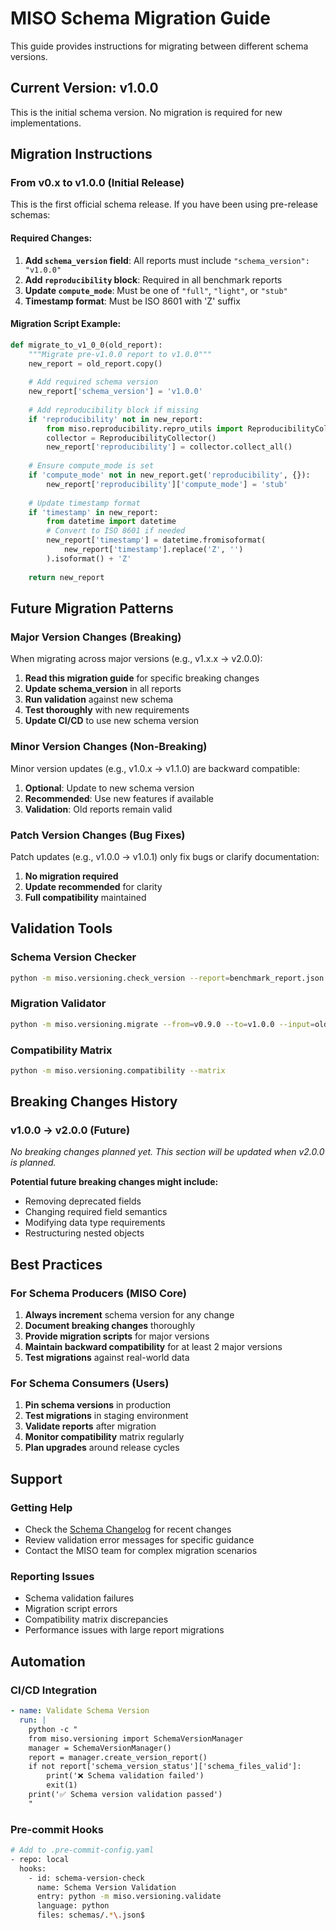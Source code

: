 # MISO Schema Migration Guide

This guide provides instructions for migrating between different schema versions.

## Current Version: v1.0.0

This is the initial schema version. No migration is required for new implementations.

## Migration Instructions

### From v0.x to v1.0.0 (Initial Release)

This is the first official schema release. If you have been using pre-release schemas:

#### Required Changes:
1. **Add `schema_version` field**: All reports must include `"schema_version": "v1.0.0"`
2. **Add `reproducibility` block**: Required in all benchmark reports
3. **Update `compute_mode`**: Must be one of `"full"`, `"light"`, or `"stub"`
4. **Timestamp format**: Must be ISO 8601 with 'Z' suffix

#### Migration Script Example:
```python
def migrate_to_v1_0_0(old_report):
    """Migrate pre-v1.0.0 report to v1.0.0"""
    new_report = old_report.copy()
    
    # Add required schema version
    new_report['schema_version'] = 'v1.0.0'
    
    # Add reproducibility block if missing
    if 'reproducibility' not in new_report:
        from miso.reproducibility.repro_utils import ReproducibilityCollector
        collector = ReproducibilityCollector()
        new_report['reproducibility'] = collector.collect_all()
    
    # Ensure compute_mode is set
    if 'compute_mode' not in new_report.get('reproducibility', {}):
        new_report['reproducibility']['compute_mode'] = 'stub'
    
    # Update timestamp format
    if 'timestamp' in new_report:
        from datetime import datetime
        # Convert to ISO 8601 if needed
        new_report['timestamp'] = datetime.fromisoformat(
            new_report['timestamp'].replace('Z', '')
        ).isoformat() + 'Z'
    
    return new_report
```

## Future Migration Patterns

### Major Version Changes (Breaking)

When migrating across major versions (e.g., v1.x.x → v2.0.0):

1. **Read this migration guide** for specific breaking changes
2. **Update schema_version** in all reports
3. **Run validation** against new schema
4. **Test thoroughly** with new requirements
5. **Update CI/CD** to use new schema version

### Minor Version Changes (Non-Breaking)

Minor version updates (e.g., v1.0.x → v1.1.0) are backward compatible:

1. **Optional**: Update to new schema version
2. **Recommended**: Use new features if available
3. **Validation**: Old reports remain valid

### Patch Version Changes (Bug Fixes)

Patch updates (e.g., v1.0.0 → v1.0.1) only fix bugs or clarify documentation:

1. **No migration required**
2. **Update recommended** for clarity
3. **Full compatibility** maintained

## Validation Tools

### Schema Version Checker
```bash
python -m miso.versioning.check_version --report=benchmark_report.json
```

### Migration Validator
```bash
python -m miso.versioning.migrate --from=v0.9.0 --to=v1.0.0 --input=old_report.json
```

### Compatibility Matrix
```bash
python -m miso.versioning.compatibility --matrix
```

## Breaking Changes History

### v1.0.0 → v2.0.0 (Future)
*No breaking changes planned yet. This section will be updated when v2.0.0 is planned.*

**Potential future breaking changes might include:**
- Removing deprecated fields
- Changing required field semantics
- Modifying data type requirements
- Restructuring nested objects

## Best Practices

### For Schema Producers (MISO Core)
1. **Always increment** schema version for any change
2. **Document breaking changes** thoroughly
3. **Provide migration scripts** for major versions
4. **Maintain backward compatibility** for at least 2 major versions
5. **Test migrations** against real-world data

### For Schema Consumers (Users)
1. **Pin schema versions** in production
2. **Test migrations** in staging environment
3. **Validate reports** after migration
4. **Monitor compatibility** matrix regularly
5. **Plan upgrades** around release cycles

## Support

### Getting Help
- Check the [Schema Changelog](SCHEMA_CHANGELOG.md) for recent changes
- Review validation error messages for specific guidance
- Contact the MISO team for complex migration scenarios

### Reporting Issues
- Schema validation failures
- Migration script errors
- Compatibility matrix discrepancies
- Performance issues with large report migrations

## Automation

### CI/CD Integration
```yaml
- name: Validate Schema Version
  run: |
    python -c "
    from miso.versioning import SchemaVersionManager
    manager = SchemaVersionManager()
    report = manager.create_version_report()
    if not report['schema_version_status']['schema_files_valid']:
        print('❌ Schema validation failed')
        exit(1)
    print('✅ Schema version validation passed')
    "
```

### Pre-commit Hooks
```bash
# Add to .pre-commit-config.yaml
- repo: local
  hooks:
    - id: schema-version-check
      name: Schema Version Validation
      entry: python -m miso.versioning.validate
      language: python
      files: schemas/.*\.json$
```
